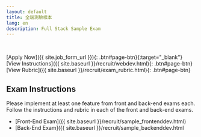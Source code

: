 ```yaml
---
layout: default
title: 全端測驗樣本
lang: en
description: Full Stack Sample Exam
---
```




<br>

[Apply Now]({{ site.job_form_url }}){: .btn#page-btn}{:target="_blank"}
[View Instructions]({{ site.baseurl }}/recruit/webdev.html){: .btn#page-btn}
[View Rubric]({{ site.baseurl }}/recruit/exam_rubric.html){: .btn#page-btn}

## Exam Instructions

Please implement at least one feature from front and back-end exams each. Follow the instructions and rubric in each of the front and back-end exams.

* [Front-End Exam]({{ site.baseurl }}/recruit/sample_frontenddev.html)
* [Back-End Exam]({{ site.baseurl }}/recruit/sample_backenddev.html